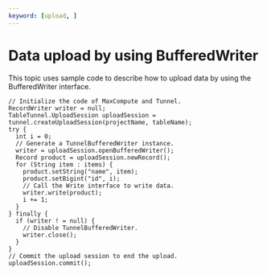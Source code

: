 ```yaml
---
keyword: [upload, ]
---
```


# Data upload by using BufferedWriter

This topic uses sample code to describe how to upload data by using the BufferedWriter interface.

```
// Initialize the code of MaxCompute and Tunnel.
RecordWriter writer = null;
TableTunnel.UploadSession uploadSession = tunnel.createUploadSession(projectName, tableName);
try {
  int i = 0;
  // Generate a TunnelBufferedWriter instance.
  writer = uploadSession.openBufferedWriter();
  Record product = uploadSession.newRecord();
  for (String item : items) {
    product.setString("name", item);
    product.setBigint("id", i);
    // Call the Write interface to write data.
    writer.write(product);
    i += 1;
  }
} finally {
  if (writer ! = null) {
    // Disable TunnelBufferedWriter.
    writer.close();
  }
}
// Commit the upload session to end the upload.
uploadSession.commit();
```

